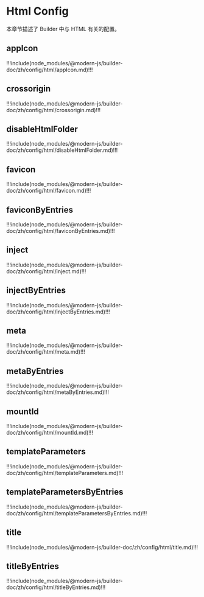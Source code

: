 # Html Config

本章节描述了 Builder 中与 HTML 有关的配置。

## appIcon

!!!include(node_modules/@modern-js/builder-doc/zh/config/html/appIcon.md)!!!

## crossorigin

!!!include(node_modules/@modern-js/builder-doc/zh/config/html/crossorigin.md)!!!

## disableHtmlFolder

!!!include(node_modules/@modern-js/builder-doc/zh/config/html/disableHtmlFolder.md)!!!

## favicon

!!!include(node_modules/@modern-js/builder-doc/zh/config/html/favicon.md)!!!

## faviconByEntries

!!!include(node_modules/@modern-js/builder-doc/zh/config/html/faviconByEntries.md)!!!

## inject

!!!include(node_modules/@modern-js/builder-doc/zh/config/html/inject.md)!!!

## injectByEntries

!!!include(node_modules/@modern-js/builder-doc/zh/config/html/injectByEntries.md)!!!

## meta

!!!include(node_modules/@modern-js/builder-doc/zh/config/html/meta.md)!!!

## metaByEntries

!!!include(node_modules/@modern-js/builder-doc/zh/config/html/metaByEntries.md)!!!

## mountId

!!!include(node_modules/@modern-js/builder-doc/zh/config/html/mountId.md)!!!

## templateParameters

!!!include(node_modules/@modern-js/builder-doc/zh/config/html/templateParameters.md)!!!

## templateParametersByEntries

!!!include(node_modules/@modern-js/builder-doc/zh/config/html/templateParametersByEntries.md)!!!

## title

!!!include(node_modules/@modern-js/builder-doc/zh/config/html/title.md)!!!

## titleByEntries

!!!include(node_modules/@modern-js/builder-doc/zh/config/html/titleByEntries.md)!!!
